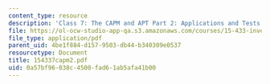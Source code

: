 ```yaml
---
content_type: resource
description: 'Class 7: The CAPM and APT Part 2: Applications and Tests'
file: https://ol-ocw-studio-app-qa.s3.amazonaws.com/courses/15-433-investments-spring-2003/0a57bf96038c4500fad61ab5afa41b00_154337capm2.pdf
file_type: application/pdf
parent_uid: 4be1f884-d157-9503-db44-b340309e0537
resourcetype: Document
title: 154337capm2.pdf
uid: 0a57bf96-038c-4500-fad6-1ab5afa41b00
---
```

